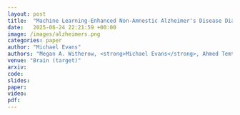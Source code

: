 ```yaml
---
layout: post
title:  "Machine Learning-Enhanced Non-Amnestic Alzheimer's Disease Diagnosis From MRI and Clinical Features"
date:   2025-06-24 22:21:59 +00:00
image: /images/alzheimers.png
categories: paper
author: "Michael Evans"
authors: "Megan A. Witherow, <strong>Michael Evans</strong>, Ahmed Temtam, Hamid Okhravi, and Khan M. Iftekharuddin"
venue: "Brain (target)"
arxiv:
code:
slides:
paper:
video:
pdf:
---
```

